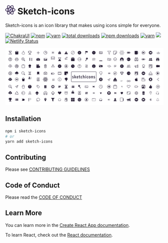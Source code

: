 # <img src="./src/assets/images/sketch-icons.svg" width="32" alt="React Icons"> Sketch-icons


Sketch-icons is an icon library that makes using icons simple for everyone.


[![ChakraUI](https://img.shields.io/static/v1?label=builtwith&message=Chakra&color=blue)](https://github.com/chakra-ui/chakra-ui)
[![npm](https://img.shields.io/static/v1?label=npm&message=6.14.16&color=red)](https://www.npmjs.com/package/sketch-icons)
[![yarn](https://img.shields.io/static/v1?label=yarn&message=1.22.17&color=blue)](https://www.npmjs.com/package/sketch-icons)
[![total downloads](https://img.shields.io/badge/total%20downloads-30k%2B-orange)](https://www.npmjs.com/package/sketch-icons)
[![npm downloads](https://img.shields.io/npm/dm/sketch-icons.svg?style=flat-square&color=purple)](https://www.npmjs.com/package/sketch-icons)
[![yarn](https://img.shields.io/static/v1?label=license&message=MIT&color=green)](https://www.npmjs.com/package/sketch-icons)
[![](https://data.jsdelivr.com/v1/package/gh/garudatechnologydevelopers/Sketch-icons/badge)](https://www.jsdelivr.com/package/gh/garudatechnologydevelopers/Sketch-icons)
[![Netlify Status](https://api.netlify.com/api/v1/badges/92d24687-7cea-44c2-96cd-a3bf0313d199/deploy-status)](https://app.netlify.com/sites/sketch-icons/deploys)

![sketch-icons](./src/assets/images/banner.svg)

## Installation

```bash
npm i sketch-icons
# or
yarn add sketch-icons
```

## Contributing

Please see [CONTRIBUTING GUIDELINES](CONTRIBUTING.md)

## Code of Conduct

Please read the [CODE OF CONDUCT](CODE_OF_CONDUCT.md)

## Learn More

You can learn more in the
[Create React App documentation](https://facebook.github.io/create-react-app/docs/getting-started).

To learn React, check out the [React documentation](https://reactjs.org/).
